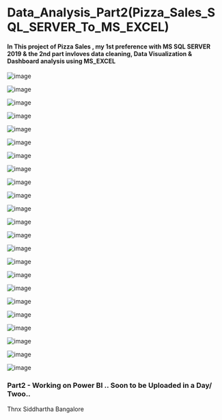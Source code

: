 # Data_Analysis_Part2(Pizza_Sales_SQL_SERVER_To_MS_EXCEL)

#### In This project of Pizza Sales , my 1st preference with MS SQL SERVER 2019  & the 2nd part invloves data cleaning, Data Visualization & Dashboard analysis using MS_EXCEL

![image](https://github.com/Siddhartha082/Data_Analysis_Part2-Pizza_Sales_SQL_SERVER_Power_BI-/assets/110781138/5f2543f0-d194-46a0-94d1-178b4f5645f0)

![image](https://github.com/Siddhartha082/Data_Analysis_Part2-Pizza_Sales_SQL_SERVER_Power_BI-/assets/110781138/037bfa15-ef1e-4f61-928c-368e94bc0bbf)

![image](https://github.com/Siddhartha082/Data_Analysis_Part2-Pizza_Sales_SQL_SERVER_Power_BI-/assets/110781138/ad038ef7-d1e2-40a1-8a9c-8c5dfd2f0cdf)

![image](https://github.com/Siddhartha082/Data_Analysis_Part2-Pizza_Sales_SQL_SERVER_Power_BI-/assets/110781138/689c72e1-2144-4b6a-84ea-2eba98e903bb)

![image](https://github.com/Siddhartha082/Data_Analysis_Part2-Pizza_Sales_SQL_SERVER_Power_BI-/assets/110781138/68dfcb96-9bef-4538-afad-aac7ccf87e63)

![image](https://github.com/Siddhartha082/Data_Analysis_Part2-Pizza_Sales_SQL_SERVER_Power_BI-/assets/110781138/4e79ac0c-7fc2-4617-a2ba-f57e9cb5b32c)

![image](https://github.com/Siddhartha082/Data_Analysis_Part2-Pizza_Sales_SQL_SERVER_Power_BI-/assets/110781138/5291b1c9-4115-4f54-87b4-0da76a192874)

![image](https://github.com/Siddhartha082/Data_Analysis_Part2-Pizza_Sales_SQL_SERVER_Power_BI-/assets/110781138/70378118-7d6f-4633-af08-fb84da70c841)

![image](https://github.com/Siddhartha082/Data_Analysis_Part2-Pizza_Sales_SQL_SERVER_Power_BI-/assets/110781138/9530bd26-a8df-4dc5-945d-02fdf4acee44)

![image](https://github.com/Siddhartha082/Data_Analysis_Part2-Pizza_Sales_SQL_SERVER_Power_BI-/assets/110781138/6d032799-e8fb-46b9-8362-a672410aa80a)

![image](https://github.com/Siddhartha082/Data_Analysis_Part2-Pizza_Sales_SQL_SERVER_Power_BI-/assets/110781138/0d5d1bba-dcb2-4d1d-93ec-a87df4e8546d)

![image](https://github.com/Siddhartha082/Data_Analysis_Part2-Pizza_Sales_SQL_SERVER_Power_BI-/assets/110781138/b5f36281-d201-4c20-9a53-4acc46ac7b4c)

![image](https://github.com/Siddhartha082/Data_Analysis_Part2-Pizza_Sales_SQL_SERVER_Power_BI-/assets/110781138/79bbb950-895b-469c-8437-b67ae73fdba7)

![image](https://github.com/Siddhartha082/Data_Analysis_Part2-Pizza_Sales_SQL_SERVER_Power_BI-/assets/110781138/fff29ef0-c09d-47e2-9d6e-10749a77c842)

![image](https://github.com/Siddhartha082/Data_Analysis_Part2-Pizza_Sales_SQL_SERVER_Power_BI-/assets/110781138/ca566608-58ae-4776-8503-684168d05a9f)

![image](https://github.com/Siddhartha082/Data_Analysis_Part2-Pizza_Sales_SQL_SERVER_Power_BI-/assets/110781138/7adedff6-c3f0-4bba-987e-9bbce87a9ef3)

![image](https://github.com/Siddhartha082/Data_Analysis_Part2-Pizza_Sales_SQL_SERVER_Power_BI-/assets/110781138/67b93434-1eb9-4f19-afa7-b05b6a59cef7)

![image](https://github.com/Siddhartha082/Data_Analysis_Part2-Pizza_Sales_SQL_SERVER_Power_BI-/assets/110781138/bc73c2f2-f233-42d5-8a3a-0956ed89004c)

![image](https://github.com/Siddhartha082/Data_Analysis_Part2-Pizza_Sales_SQL_SERVER_Power_BI-/assets/110781138/39781cb3-4c0c-4b1b-91c8-3df6e1c71064)

![image](https://github.com/Siddhartha082/Data_Analysis_Part2-Pizza_Sales_SQL_SERVER_Power_BI-/assets/110781138/36d4890c-45f5-4359-8a8c-f05bd31284b4)

![image](https://github.com/Siddhartha082/Data_Analysis_Part2-Pizza_Sales_SQL_SERVER_Power_BI-/assets/110781138/39925f29-36d9-4824-8fa8-edaea0708422)

![image](https://github.com/Siddhartha082/Data_Analysis_Part2-Pizza_Sales_SQL_SERVER_Power_BI-/assets/110781138/47fc8996-fbcc-4825-a31f-11863c37cf25)

![image](https://github.com/Siddhartha082/Data_Analysis_Part2-Pizza_Sales_SQL_SERVER_Power_BI-/assets/110781138/fdf9216c-a42c-4113-8a48-b2eb2393d8e6)


### Part2 - Working on Power BI .. Soon to be Uploaded in a Day/ Twoo..
Thnx
Siddhartha
Bangalore 













 
 
 
 
 
 
 
 
  

 
 
 
 
 

